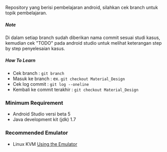 Repository yang berisi pembelajaran android, silahkan cek branch untuk topik pembelajaran.

##### Note
Di dalam setiap branch sudah diberikan nama commit sesuai studi kasus, kemudian cek "TODO" pada android studio untuk melihat keterangan step by step penyelesaian kasus.

##### How To Learn
- Cek branch : ```git branch```
- Masuk ke branch : ex. ```git checkout Material_Design```
- Cek log commit : ```git log --oneline```
- Kembali ke commit terakhir : ```git checkout Material_Design```

### Minimum Requirement
- Android Studio versi beta 5
- Java development kit (jdk) 1.7
 
### Recommended Emulator
- Linux KVM [Using the Emulator](http://developer.android.com/tools/devices/emulator.html)
